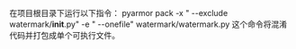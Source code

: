 在项目根目录下运行以下指令：
pyarmor pack -x " --exclude watermark/__init__.py" -e " --onefile" watermark/watermark.py
这个命令将混淆代码并打包成单个可执行文件。
